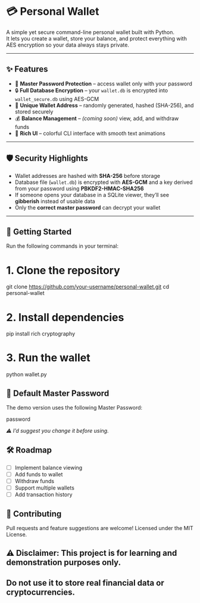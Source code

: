 # 💳 Personal Wallet

A simple yet secure command-line personal wallet built with Python.  
It lets you create a wallet, store your balance, and protect everything with AES encryption so your data always stays private.

---

## ✨ Features

- 🔑 **Master Password Protection** – access wallet only with your password  
- 🔒 **Full Database Encryption** – your `wallet.db` is encrypted into `wallet_secure.db` using AES-GCM  
- 🪪 **Unique Wallet Address** – randomly generated, hashed (SHA-256), and stored securely  
- 💰 **Balance Management** – *(coming soon)* view, add, and withdraw funds  
- 🎨 **Rich UI** – colorful CLI interface with smooth text animations  

---

## 🛡️ Security Highlights

- Wallet addresses are hashed with **SHA-256** before storage  
- Database file (`wallet.db`) is encrypted with **AES-GCM** and a key derived from your password using **PBKDF2-HMAC-SHA256**  
- If someone opens your database in a SQLite viewer, they’ll see **gibberish** instead of usable data  
- Only the **correct master password** can decrypt your wallet  

---

## 🚀 Getting Started

Run the following commands in your terminal:

# 1. Clone the repository
git clone https://github.com/your-username/personal-wallet.git
cd personal-wallet

# 2. Install dependencies
pip install rich cryptography

# 3. Run the wallet
python wallet.py

## 🤡 Default Master Password
The demo version uses the following Master Password:

password

_⚠️ I’d suggest you change it before using._


## 🛠️ Roadmap

 - [ ] Implement balance viewing
 - [ ] Add funds to wallet
 - [ ] Withdraw funds
 - [ ] Support multiple wallets
 - [ ] Add transaction history

## 🤝 Contributing

Pull requests and feature suggestions are welcome!
Licensed under the MIT License.

## ⚠️ Disclaimer: This project is for learning and demonstration purposes only.
## Do not use it to store real financial data or cryptocurrencies.
